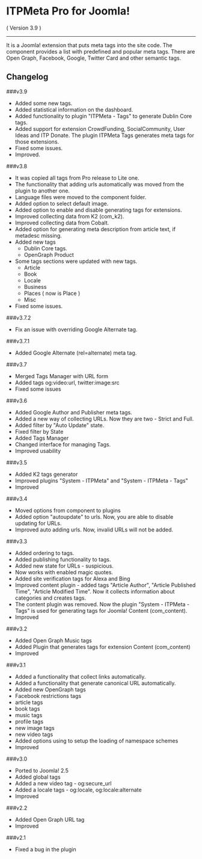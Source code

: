 ITPMeta Pro for Joomla! 
==========================
( Version 3.9 )
- - -

It is a Joomla! extension that puts meta tags into the site code. The component provides a list with predefined and popular meta tags. There are Open Graph, Facebook, Google, Twitter Card and other semantic tags.

Changelog
---------

###v3.9
* Added some new tags.
* Added statistical information on the dashboard.
* Added functionality to plugin "ITPMeta - Tags" to generate Dublin Core tags.
* Added support for extension CrowdFunding, SocialCommunity, User Ideas and ITP Donate. The plugin ITPMeta Tags generates meta tags for those extensions.
* Fixed some issues.
* Improved.

###v3.8
* It was copied all tags from Pro release to Lite one.
* The functionality that adding urls automatically was moved from the plugin to another one.
* Language files were moved to the component folder.
* Added option to select default image.
* Added option to enable and disable generating tags for extensions.
* Improved collecting data from K2 (com_k2).
* Improved collecting data from Cobalt.
* Added option for generating meta description from article text, if metadesc missing. 
* Added new tags
    * Dublin Core tags.
    * OpenGraph Product
* Some tags sections were updated with new tags.
    * Article
    * Book
    * Locale
    * Business
    * Places ( now is Place )
    * Misc
* Fixed some issues.

###v3.7.2

* Fix an issue with overriding Google Alternate tag.

###v3.7.1

* Added Google Alternate (rel=alternate) meta tag.

###v3.7

* Merged Tags Manager with URL form
* Added tags og:video:url, twitter:image:src
* Fixed some issues

###v3.6

* Added Google Author and Publisher meta tags.
* Added a new way of collecting URLs. Now they are two - Strict and Full.
* Added filter by "Auto Update" state.
* Fixed filter by State
* Added Tags Manager
* Changed interface for managing Tags.
* Improved usability

###v3.5

* Added K2 tags generator
* Improved plugins "System - ITPMeta" and "System - ITPMeta - Tags" 
* Improved  

###v3.4

* Moved options from component to plugins
* Added option "autoupdate" to urls. Now, you are able to disable updating for URLs.
* Improved auto adding urls. Now, invalid URLs will not be added.

###v3.3

* Added ordering to tags.
* Added publishing functionality to tags.
* Added new state for URLs - suspicious.
* Now works with enabled magic quotes.
* Added site verification tags for Alexa and Bing
* Improved content plugin - added tags "Article Author", "Article Published Time", "Article Modified Time". Now it collects information about categories and creates tags.
* The content plugin was removed. Now the plugin "System - ITPMeta - Tags" is used for generating tags for Joomla! Content (com_content).
* Improved

###v3.2

* Added Open Graph Music tags
* Added Plugin that generates tags for extension Content (com_content)
* Improved

###v3.1

* Added a functionality that collect links automatically.
* Added a functionality that generate canonical URL automatically.
* Added new OpenGraph tags
 * Facebook restrictions tags
 * article tags
 * book tags
 * music tags
 * profile tags
 * new image tags
 * new video tags
* Added options using to setup the loading of namespace schemes
* Improved

###v3.0

* Ported to Joomla! 2.5
* Added global tags
* Added a new video tag - og:secure_url
* Added a locale tags - og:locale, og:locale:alternate
* Improved

###v2.2

* Added Open Graph URL tag
* Improved

###v2.1

* Fixed a bug in the plugin